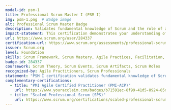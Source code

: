 ```yaml
---
modal-id: psm-1
title: Professional Scrum Master I (PSM I)
img: psm-1.png  # Badge image
alt: Professional Scrum Master Badge
description: Validates fundamental knowledge of Scrum and the role of a Scrum Master.
impact-statement: This certification demonstrates your understanding of Scrum principles and the Scrum Master's role in ensuring a successful Agile team. It's a key credential for those leading Scrum teams.
url: https://www.scrum.org/user/284337
certification-url: https://www.scrum.org/assessments/professional-scrum-master-i-certification
issuer: Scrum.org
level: Foundation
skills: Scrum Framework, Scrum Mastery, Agile Practices, Facilitation, Coaching
badge-id: 284337
coursework: Scrum Theory, Scrum Events, Scrum Artifacts, Scrum Roles
recognized-by: Agile Practitioners, Scrum Professionals
statement: "PSM I certification validates fundamental knowledge of Scrum and equips you with the tools to help guide and support a Scrum team."
complementary-certifications:
  - title: "PMI Agile Certified Practitioner (PMI-ACP)"
    url: https://www.youracclaim.com/badges/b71591ec-8f99-41d5-8924-85da44e0f2d7/public_url
  - title: "Scaled Professional Scrum (SPS)"
    url: https://www.scrum.org/certifications/scaled-professional-scrum-sps
---
```

